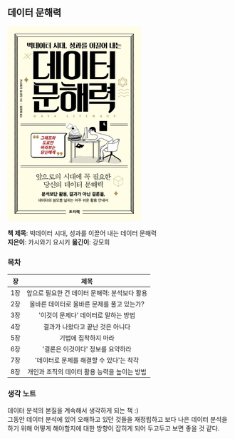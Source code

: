 ## 데이터 문해력

![book](./images/book.jpg)  
  
**책 제목**: 빅데이터 시대, 성과를 이끌어 내는 데이터 문해력  
**지은이**: 카시와기 요시키
**옮긴이**: 강모희

### 목차

|장   | 제목                |
|:---:|:-------------------:|
|1장  | 앞으로 필요한 건 데이터 문해력: 분석보다 활용  | 
|2장  | 올바른 데이터로 올바른 문제를 풀고 있는가?  | 
|3장  | '이것이 문제다' 데이터로 말하는 방법 |
|4장  | 결과가 나왔다고 끝난 것은 아니다  |
|5장  | 기법에 집착하지 마라  |
|6장  | '결론은 이것이다' 정보를 요약하라  |
|7장  | '데이터로 문제를 해결할 수 있다'는 착각  |
|8장  | 개인과 조직의 데이터 활용 능력을 높이는 방법  |

### 생각 노트
데이터 분석의 본질을 계속해서 생각하게 되는 책 :)  
그동안 데이터 분석에 있어 오해하고 있던 것들을 재정립하고 보다 나은 데이터 분석을 하기 위해 어떻게 해야할지에 대한
방향이 잡히게 되어 두고두고 보면 좋을 것 같다.
